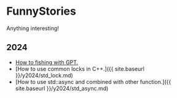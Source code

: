 # FunnyStories
Anything interesting!

## 2024 ##

* [How to fishing with GPT.](y2024/fishing.md)
* [How to use common locks in C++.]({{ site.baseurl }}/y2024/std_lock.md)
* [How to use std::async and combined with other function.]({{ site.baseurl }}/y2024/std_async.md)
